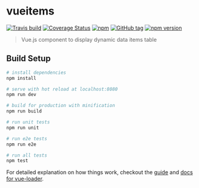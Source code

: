 # vueitems  
[![Travis build](https://img.shields.io/travis/ratiw/vueitems.svg)](https://travis-ci.org/ratiw/vueitems)
[![Coverage Status](https://coveralls.io/repos/github/ratiw/vueitems/badge.svg?branch=master)](https://coveralls.io/github/ratiw/vueitems?branch=master)
[![npm](https://img.shields.io/npm/l/vueitems.svg)]()
[![GitHub tag](https://img.shields.io/github/tag/ratiw/vueitems.svg)]()
[![npm version](https://img.shields.io/npm/v/vueitems.svg)](https://www.npmjs.com/package/vueitems)

> Vue.js component to display dynamic data items table

## Build Setup

``` bash
# install dependencies
npm install

# serve with hot reload at localhost:8080
npm run dev

# build for production with minification
npm run build

# run unit tests
npm run unit

# run e2e tests
npm run e2e

# run all tests
npm test
```

For detailed explanation on how things work, checkout the [guide](http://vuejs-templates.github.io/webpack/) and [docs for vue-loader](http://vuejs.github.io/vue-loader).
